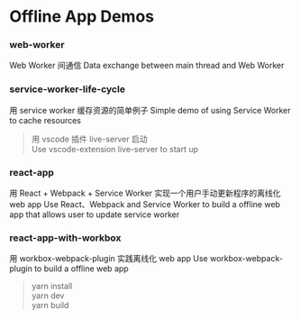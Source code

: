 # Offline App Demos

### web-worker

Web Worker 间通信
Data exchange between main thread and Web Worker

### service-worker-life-cycle

用 service worker 缓存资源的简单例子
Simple demo of using Service Worker to cache resources

> 用 vscode 插件 live-server 启动  
> Use vscode-extension live-server to start up

### react-app

用 React + Webpack + Service Worker 实现一个用户手动更新程序的离线化 web app
Use React、Webpack and Service Worker to build a offline web app that allows user to update service worker

### react-app-with-workbox

用 workbox-webpack-plugin 实践离线化 web app
Use workbox-webpack-plugin to build a offline web app

> yarn install  
> yarn dev  
> yarn build
